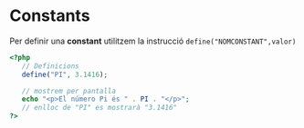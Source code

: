 # Constants

Per definir una **constant** utilitzem la instrucció  `define("NOMCONSTANT",valor)`

```php
<?php
   // Definicions
   define("PI", 3.1416);

   // mostrem per pantalla
   echo "<p>El número Pi és " . PI . "</p>";  
   // enlloc de "PI" es mostrarà "3.1416"
?>
```





